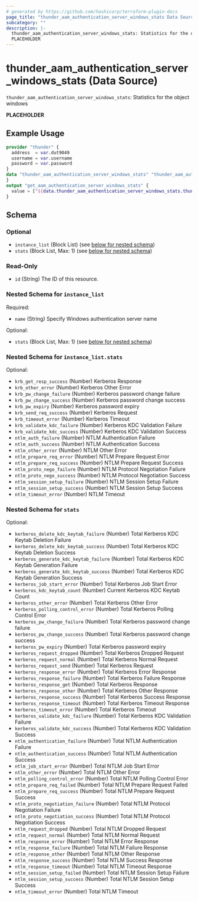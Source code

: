 ```yaml
---
# generated by https://github.com/hashicorp/terraform-plugin-docs
page_title: "thunder_aam_authentication_server_windows_stats Data Source - terraform-provider-thunder"
subcategory: ""
description: |-
  thunder_aam_authentication_server_windows_stats: Statistics for the object windows
  PLACEHOLDER
---
```


# thunder_aam_authentication_server_windows_stats (Data Source)

`thunder_aam_authentication_server_windows_stats`: Statistics for the object windows

__PLACEHOLDER__

## Example Usage

```terraform
provider "thunder" {
  address  = var.dut9049
  username = var.username
  password = var.password
}
data "thunder_aam_authentication_server_windows_stats" "thunder_aam_authentication_server_windows_stats" {
}
output "get_aam_authentication_server_windows_stats" {
  value = ["${data.thunder_aam_authentication_server_windows_stats.thunder_aam_authentication_server_windows_stats}"]
}
```

<!-- schema generated by tfplugindocs -->
## Schema

### Optional

- `instance_list` (Block List) (see [below for nested schema](#nestedblock--instance_list))
- `stats` (Block List, Max: 1) (see [below for nested schema](#nestedblock--stats))

### Read-Only

- `id` (String) The ID of this resource.

<a id="nestedblock--instance_list"></a>
### Nested Schema for `instance_list`

Required:

- `name` (String) Specify Windows authentication server name

Optional:

- `stats` (Block List, Max: 1) (see [below for nested schema](#nestedblock--instance_list--stats))

<a id="nestedblock--instance_list--stats"></a>
### Nested Schema for `instance_list.stats`

Optional:

- `krb_get_resp_success` (Number) Kerberos Response
- `krb_other_error` (Number) Kerberos Other Error
- `krb_pw_change_failure` (Number) Kerberos password change failure
- `krb_pw_change_success` (Number) Kerberos password change success
- `krb_pw_expiry` (Number) Kerberos password expiry
- `krb_send_req_success` (Number) Kerberos Request
- `krb_timeout_error` (Number) Kerberos Timeout
- `krb_validate_kdc_failure` (Number) Kerberos KDC Validation Failure
- `krb_validate_kdc_success` (Number) Kerberos KDC Validation Success
- `ntlm_auth_failure` (Number) NTLM Authentication Failure
- `ntlm_auth_success` (Number) NTLM Authentication Success
- `ntlm_other_error` (Number) NTLM Other Error
- `ntlm_prepare_req_error` (Number) NTLM Prepare Request Error
- `ntlm_prepare_req_success` (Number) NTLM Prepare Request Success
- `ntlm_proto_nego_failure` (Number) NTLM Protocol Negotiation Failure
- `ntlm_proto_nego_success` (Number) NTLM Protocol Negotiation Success
- `ntlm_session_setup_failure` (Number) NTLM Session Setup Failure
- `ntlm_session_setup_success` (Number) NTLM Session Setup Success
- `ntlm_timeout_error` (Number) NTLM Timeout



<a id="nestedblock--stats"></a>
### Nested Schema for `stats`

Optional:

- `kerberos_delete_kdc_keytab_failure` (Number) Total Kerberos KDC Keytab Deletion Failure
- `kerberos_delete_kdc_keytab_success` (Number) Total Kerberos KDC Keytab Deletion Success
- `kerberos_generate_kdc_keytab_failure` (Number) Total Kerberos KDC Keytab Generation Failure
- `kerberos_generate_kdc_keytab_success` (Number) Total Kerberos KDC Keytab Generation Success
- `kerberos_job_start_error` (Number) Total Kerberos Job Start Error
- `kerberos_kdc_keytab_count` (Number) Current Kerberos KDC Keytab Count
- `kerberos_other_error` (Number) Total Kerberos Other Error
- `kerberos_polling_control_error` (Number) Total Kerberos Polling Control Error
- `kerberos_pw_change_failure` (Number) Total Kerberos password change failure
- `kerberos_pw_change_success` (Number) Total Kerberos password change success
- `kerberos_pw_expiry` (Number) Total Kerberos password expiry
- `kerberos_request_dropped` (Number) Total Kerberos Dropped Request
- `kerberos_request_normal` (Number) Total Kerberos Normal Request
- `kerberos_request_send` (Number) Total Kerberos Request
- `kerberos_response_error` (Number) Total Kerberos Error Response
- `kerberos_response_failure` (Number) Total Kerberos Failure Response
- `kerberos_response_get` (Number) Total Kerberos Response
- `kerberos_response_other` (Number) Total Kerberos Other Response
- `kerberos_response_success` (Number) Total Kerberos Success Response
- `kerberos_response_timeout` (Number) Total Kerberos Timeout Response
- `kerberos_timeout_error` (Number) Total Kerberos Timeout
- `kerberos_validate_kdc_failure` (Number) Total Kerberos KDC Validation Failure
- `kerberos_validate_kdc_success` (Number) Total Kerberos KDC Validation Success
- `ntlm_authentication_failure` (Number) Total NTLM Authentication Failure
- `ntlm_authentication_success` (Number) Total NTLM Authentication Success
- `ntlm_job_start_error` (Number) Total NTLM Job Start Error
- `ntlm_other_error` (Number) Total NTLM Other Error
- `ntlm_polling_control_error` (Number) Total NTLM Polling Control Error
- `ntlm_prepare_req_failed` (Number) Total NTLM Prepare Request Failed
- `ntlm_prepare_req_success` (Number) Total NTLM Prepare Request Success
- `ntlm_proto_negotiation_failure` (Number) Total NTLM Protocol Negotiation Failure
- `ntlm_proto_negotiation_success` (Number) Total NTLM Protocol Negotiation Success
- `ntlm_request_dropped` (Number) Total NTLM Dropped Request
- `ntlm_request_normal` (Number) Total NTLM Normal Request
- `ntlm_response_error` (Number) Total NTLM Error Response
- `ntlm_response_failure` (Number) Total NTLM Failure Response
- `ntlm_response_other` (Number) Total NTLM Other Response
- `ntlm_response_success` (Number) Total NTLM Success Response
- `ntlm_response_timeout` (Number) Total NTLM Timeout Response
- `ntlm_session_setup_failed` (Number) Total NTLM Session Setup Failure
- `ntlm_session_setup_success` (Number) Total NTLM Session Setup Success
- `ntlm_timeout_error` (Number) Total NTLM Timeout


